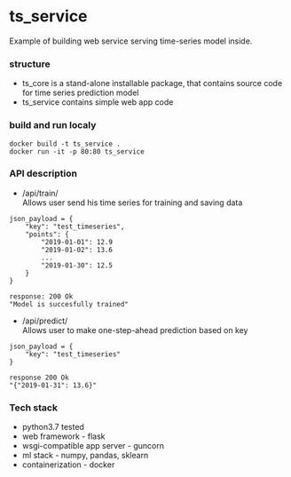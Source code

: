 # ts_service
Example of building web service serving time-series model inside.

### structure
* ts_core is a stand-alone installable package, that contains source code
for time series prediction model
* ts_service contains simple web app code  

### build and run localy
```
docker build -t ts_service .  
docker run -it -p 80:80 ts_service
```

### API description
* /api/train/  
Allows user send his time series for training and saving data

```
json_payload = {  
    "key": "test_timeseries",  
    "points": {  
        "2019-01-01": 12.9  
        "2019-01-02": 13.6  
        ...  
        "2019-01-30": 12.5  
    }   
}
```

```
response: 200 Ok   
"Model is succesfully trained"
```

* /api/predict/  
Allows user to make one-step-ahead prediction based on key

```
json_payload = {  
    "key": "test_timeseries"  
}  
```

```
response 200 Ok
"{"2019-01-31": 13.6}"
```

### Tech stack
* python3.7 tested
* web framework - flask
* wsgi-compatible app server - guncorn
* ml stack - numpy, pandas, sklearn
* containerization - docker
